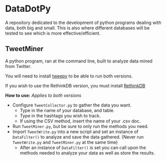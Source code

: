 # DataDotPy
A repository dedicated to the development of python programs dealing with data, both big and small.
This is also where different databases will be tested to see which is more effective/efficient.

## TweetMiner
A python program, ran at the command line, built to analyze data mined from Twitter.

You will need to install [tweepy](https://github.com/tweepy/tweepy) to be able to run both versions.

If you wish to use the RethinkDB version, you must install [RethinkDB](http://rethinkdb.com/)

**How to use:**
_Applies to both versions_
* Configure `TweetCollector.py` to gather the data you want.
  * Type in the name of your database, and table.
  * Type in the hashtags you wish to track.
  * If using the CSV method, insert the name of your .csv doc.
* Run `TweetMiner.py`, but be sure to only run the methods you need.
* Import `TweetWrite.py` into a new script and set an instance of `DataFilter()` to analyze and save the data gathered. (Never run `TweetWrite.py` and `TweetMiner.py` at the same time)
  * After an instance of `DataFilter()` is set you can call upon the methods needed to analyze your data as well as store the results.
